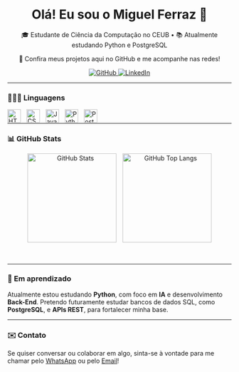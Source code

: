 <h1 align="center">Olá! Eu sou o Miguel Ferraz 👋</h1>
<p align="center">🎓 Estudante de Ciência da Computação no CEUB • 📚 Atualmente estudando Python e PostgreSQL</p>
<p align="center">🔗 Confira meus projetos aqui no GitHub e me acompanhe nas redes! </p>
<p align="center"> 
  <a href="https://github.com/miguellferraz">
    <img alt="GitHub" src="https://img.shields.io/badge/GitHub-%23121011.svg?logo=github&logoColor=white"/>
  </a> 
  <a href="https://www.linkedin.com/in/miguelclferraz/">
    <img alt="LinkedIn" src="https://custom-icon-badges.demolab.com/badge/LinkedIn-0A66C2?logo=linkedin-white&logoColor=fff"/>
  </a> 
</p>





---

### 👨🏽‍💻 Linguagens
<img align="left" alt="HTML" title="HTML" width="30px" style="padding-right: 10px;" src="https://cdn.jsdelivr.net/gh/devicons/devicon@latest/icons/html5/html5-original.svg"/>
<img align="left" alt="CSS" title="CSS" width="30px" style="padding-right: 10px;" src="https://cdn.jsdelivr.net/gh/devicons/devicon@latest/icons/css3/css3-original.svg"/>
<img align="left" alt="JavaScript" title="JavaScript" width="30px" style="padding-right: 10px;" src="https://cdn.jsdelivr.net/gh/devicons/devicon@latest/icons/javascript/javascript-original.svg" />
<img align="left" alt="Python" title="Python"width="30px" style="padding-right: 10px;" src="https://cdn.jsdelivr.net/gh/devicons/devicon@latest/icons/python/python-original.svg"/>
<img align="left" alt="PostgreSQL" title="PostgreSQL" width="30px" style="padding-right: 10px;" src="https://cdn.jsdelivr.net/gh/devicons/devicon@latest/icons/postgresql/postgresql-original.svg"/>

<br>

---

### 📊 GitHub Stats
<p align="center">
  <img alt="GitHub Stats" height="200" style="padding-right: 10px;" 
       src="https://github-readme-stats.vercel.app/api?username=miguellferraz&show_icons=true&theme=dark&custom_title=Git_Stats&count_private=true&hide_rank=true"/>
  <img alt="GitHub Top Langs" height="200" 
       src="https://github-readme-stats.vercel.app/api/top-langs/?username=miguellferraz&theme=dark&layout=compact&custom_title=Tecnologias&langs_count=9"/>
</p>

<br>

---

### 🧠 Em aprendizado
Atualmente estou estudando **Python**, com foco em **IA** e desenvolvimento **Back-End**. Pretendo futuramente estudar bancos de dados SQL, como **PostgreSQL**, e **APIs REST**, para fortalecer minha base.

---

### ✉️ Contato
Se quiser conversar ou colaborar em algo, sinta-se à vontade para me chamar pelo [WhatsApp](https://wa.me/5561998056072?text=Olá%20Miguel%2C%20gostaria%20de%20conversar!) ou pelo [Email](mailto:miguelclferraz@gmail.com?subject=Olá%20Miguel&body=Gostaria%20de%20conversar%20com%20você)!



